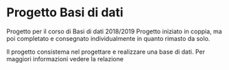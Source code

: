 # Progetto Basi di dati

Progetto per il corso di Basi di dati 2018/2019 
Progetto iniziato in coppia, ma poi completato e consegnato individualmente in quanto rimasto da solo.

Il progetto consistema nel progettare e realizzare una base di dati. Per maggiori informazioni vedere la relazione